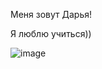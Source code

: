 Меня зовут Дарья!

Я люблю учиться))

![image](https://github.com/Dashket7/About-my-self/assets/137083095/9292efb7-aa52-4591-b488-fb2f6e20a48a)

